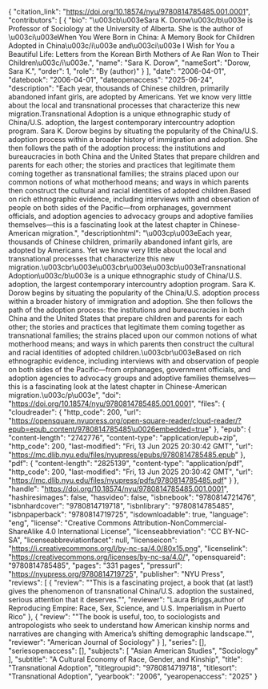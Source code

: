 {
   "citation_link": "https://doi.org/10.18574/nyu/9780814785485.001.0001",
   "contributors": [
     {
       "bio": "\u003cb\u003eSara K. Dorow\u003c/b\u003e is Professor of Sociology at the University of Alberta. She is the author of \u003ci\u003eWhen You Were Born in China: A Memory Book for Children Adopted in China\u003c/i\u003e and\u003ci\u003e I Wish for You a Beautiful Life: Letters from the Korean Birth Mothers of Ae Ran Won to Their Children\u003c/i\u003e.",
       "name": "Sara K. Dorow",
       "nameSort": "Dorow, Sara K.",
       "order": 1,
       "role": "By (author)"
     }
   ],
   "date": "2006-04-01",
   "datebook": "2006-04-01",
   "dateopenaccess": "2025-06-24",
   "description": "Each year, thousands of Chinese children, primarily abandoned infant girls, are adopted by Americans. Yet we know very little about the local and transnational processes that characterize this new migration.Transnational Adoption is a unique ethnographic study of China/U.S. adoption, the largest contemporary intercountry adoption program. Sara K. Dorow begins by situating the popularity of the China/U.S. adoption process within a broader history of immigration and adoption. She then follows the path of the adoption process: the institutions and bureaucracies in both China and the United States that prepare children and parents for each other; the stories and practices that legitimate them coming together as transnational families; the strains placed upon our common notions of what motherhood means; and ways in which parents then construct the cultural and racial identities of adopted children.Based on rich ethnographic evidence, including interviews with and observation of people on both sides of the Pacific—from orphanages, government officials, and adoption agencies to advocacy groups and adoptive families themselves—this is a fascinating look at the latest chapter in Chinese-American migration.",
   "descriptionhtml": "\u003cp\u003eEach year, thousands of Chinese children, primarily abandoned infant girls, are adopted by Americans. Yet we know very little about the local and transnational processes that characterize this new migration.\u003cbr\u003e\u003cbr\u003e\u003cb\u003eTransnational Adoption\u003c/b\u003e is a unique ethnographic study of China/U.S. adoption, the largest contemporary intercountry adoption program. Sara K. Dorow begins by situating the popularity of the China/U.S. adoption process within a broader history of immigration and adoption. She then follows the path of the adoption process: the institutions and bureaucracies in both China and the United States that prepare children and parents for each other; the stories and practices that legitimate them coming together as transnational families; the strains placed upon our common notions of what motherhood means; and ways in which parents then construct the cultural and racial identities of adopted children.\u003cbr\u003eBased on rich ethnographic evidence, including interviews with and observation of people on both sides of the Pacific—from orphanages, government officials, and adoption agencies to advocacy groups and adoptive families themselves—this is a fascinating look at the latest chapter in Chinese-American migration.\u003c/p\u003e",
   "doi": "https://doi.org/10.18574/nyu/9780814785485.001.0001",
   "files": {
     "cloudreader": {
       "http_code": 200,
       "url": "https://opensquare.nyupress.org/open-square-reader/cloud-reader/?epub=epub_content/9780814785485\u0026embedded=true"
     },
     "epub": {
       "content-length": "2742776",
       "content-type": "application/epub+zip",
       "http_code": 200,
       "last-modified": "Fri, 13 Jun 2025 20:30:42 GMT",
       "url": "https://mc.dlib.nyu.edu/files/nyupress/epubs/9780814785485.epub"
     },
     "pdf": {
       "content-length": "2825139",
       "content-type": "application/pdf",
       "http_code": 200,
       "last-modified": "Fri, 13 Jun 2025 20:30:42 GMT",
       "url": "https://mc.dlib.nyu.edu/files/nyupress/pdfs/9780814785485.pdf"
     }
   },
   "handle": "https://doi.org/10.18574/nyu/9780814785485.001.0001",
   "hashiresimages": false,
   "hasvideo": false,
   "isbnebook": "9780814721476",
   "isbnhardcover": "9780814719718",
   "isbnlibrary": "9780814785485",
   "isbnpaperback": "9780814719725",
   "isdownloadable": true,
   "language": "eng",
   "license": "Creative Commons Attribution-NonCommercial-ShareAlike 4.0 International License",
   "licenseabbreviation": "CC BY-NC-SA",
   "licenseabbreviationfacet": null,
   "licenseicon": "https://i.creativecommons.org/l/by-nc-sa/4.0/80x15.png",
   "licenselink": "https://creativecommons.org/licenses/by-nc-sa/4.0/",
   "opensquareid": "9780814785485",
   "pages": "331 pages",
   "pressurl": "https://nyupress.org/9780814719725",
   "publisher": "NYU Press",
   "reviews": [
     {
       "review": "\"This is a fascinating project, a book that (at last!) gives the phenomenon of transnational China/U.S. adoption the sustained, serious attention that it deserves.\"",
       "reviewer": "Laura Briggs,author of Reproducing Empire: Race, Sex, Science, and U.S. Imperialism in Puerto Rico"
     },
     {
       "review": "\"The book is useful, too, to sociologists and antropologists who seek to understand how American kinship norms and narratives are changing with America’s shifting demographic landscape.\"",
       "reviewer": "American Journal of Sociology"
     }
   ],
   "series": [],
   "seriesopenaccess": [],
   "subjects": [
     "Asian American Studies",
     "Sociology"
   ],
   "subtitle": "A Cultural Economy of Race, Gender, and Kinship",
   "title": "Transnational Adoption",
   "titlegroupid": "9780814719718",
   "titlesort": "Transnational Adoption",
   "yearbook": "2006",
   "yearopenaccess": "2025"
 }
